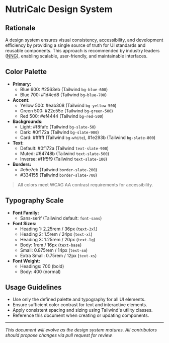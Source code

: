 # NutriCalc Design System

## Rationale
A design system ensures visual consistency, accessibility, and development efficiency by providing a single source of truth for UI standards and reusable components. This approach is recommended by industry leaders ([NNG](https://www.nngroup.com/articles/design-systems-101/)), enabling scalable, user-friendly, and maintainable interfaces.

## Color Palette
- **Primary:**
  - Blue 600: #2563eb (Tailwind `bg-blue-600`)
  - Blue 700: #1d4ed8 (Tailwind `bg-blue-700`)
- **Accent:**
  - Yellow 500: #eab308 (Tailwind `bg-yellow-500`)
  - Green 500: #22c55e (Tailwind `bg-green-500`)
  - Red 500: #ef4444 (Tailwind `bg-red-500`)
- **Backgrounds:**
  - Light: #f8fafc (Tailwind `bg-slate-50`)
  - Dark: #0f172a (Tailwind `bg-slate-900`)
  - Card: #ffffff (Tailwind `bg-white`), #1e293b (Tailwind `bg-slate-800`)
- **Text:**
  - Default: #0f172a (Tailwind `text-slate-900`)
  - Muted: #64748b (Tailwind `text-slate-500`)
  - Inverse: #f1f5f9 (Tailwind `text-slate-100`)
- **Borders:**
  - #e5e7eb (Tailwind `border-slate-200`)
  - #334155 (Tailwind `border-slate-700`)

> All colors meet WCAG AA contrast requirements for accessibility.

## Typography Scale
- **Font Family:**
  - Sans-serif (Tailwind default: `font-sans`)
- **Font Sizes:**
  - Heading 1: 2.25rem / 36px (`text-3xl`)
  - Heading 2: 1.5rem / 24px (`text-xl`)
  - Heading 3: 1.25rem / 20px (`text-lg`)
  - Body: 1rem / 16px (`text-base`)
  - Small: 0.875rem / 14px (`text-sm`)
  - Extra Small: 0.75rem / 12px (`text-xs`)
- **Font Weight:**
  - Headings: 700 (bold)
  - Body: 400 (normal)

## Usage Guidelines
- Use only the defined palette and typography for all UI elements.
- Ensure sufficient color contrast for text and interactive elements.
- Apply consistent spacing and sizing using Tailwind's utility classes.
- Reference this document when creating or updating components.

---

*This document will evolve as the design system matures. All contributors should propose changes via pull request for review.* 